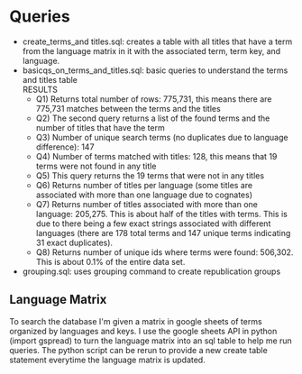 # Queries

- create_terms_and titles.sql: creates a table with all titles that have a term from the language matrix in it with the associated term, term key, and language. 
- basicqs_on_terms_and_titles.sql: basic queries to understand the terms and titles table       
RESULTS
  - Q1) Returns total number of rows: 775,731, this means there are 775,731 matches between the terms and the titles
  - Q2) The second query returns a list of the found terms and the number of titles that have the term
  - Q3) Number of unique search terms (no duplicates due to language difference): 147
  - Q4) Number of terms matched with titles: 128, this means that 19 terms were not found in any title
  - Q5) This query returns the 19 terms that were not in any titles
  - Q6) Returns number of titles per language (some titles are associated with more than one language due to cognates)
  - Q7) Returns number of titles associated with more than one language: 205,275. This is about half of the titles with terms. This is due to there being a few exact strings associated with different languages (there are 178 total terms and 147 unique terms indicating 31 exact duplicates). 
  - Q8) Returns number of unique ids where terms were found: 506,302. This is about 0.1% of the entire data set. 
- grouping.sql: uses grouping command to create republication groups

## Language Matrix
To search the database I'm given a matrix in google sheets of terms organized by languages and keys. I use the google sheets API in python (import gspread) to turn
the language matrix into an sql table to help me run queries. The python script can be rerun to provide a new create table statement everytime the language matrix is updated.

